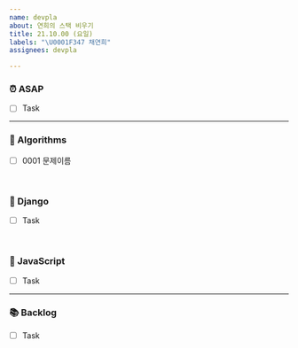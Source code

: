 ```yaml
---
name: devpla
about: 연희의 스택 비우기
title: 21.10.00 (요일)
labels: "\U0001F347 채연희"
assignees: devpla

---
```


### ⏰ ASAP
- [ ] Task

---

### 🍨 Algorithms
- [ ] 0001 문제이름

<br>

### 🍧 Django
- [ ] Task

<br>

### 🍰 JavaScript
- [ ] Task

---

### 📚 Backlog
- [ ] Task
